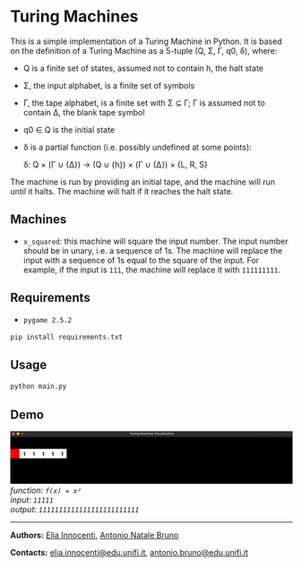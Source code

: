 # Turing Machines

This is a simple implementation of a Turing Machine in Python. It is based on the definition of a Turing Machine as a 5-tuple (Q, Σ, Γ, q0, δ), where:
- Q is a finite set of states, assumed not to contain h, the halt state
- Σ, the input alphabet, is a finite set of symbols
- Γ, the tape alphabet, is a finite set with Σ ⊆ Γ; Γ is assumed not to contain Δ, the blank tape symbol
- q0 ∈ Q is the initial state
- δ is a partial function (i.e. possibly undefined at some points):

    δ: Q × (Γ ∪ {Δ}) → (Q ∪ {h}) × (Γ ∪ {Δ}) × {L, R, S}

The machine is run by providing an initial tape, and the machine will run until it halts. The machine will halt if it reaches the halt state.


## Machines

- `x_squared`: this machine will square the input number. The input number should be in unary, i.e. a sequence of 1s. The machine will replace the input with a sequence of 1s equal to the square of the input. For example, if the input is `111`, the machine will replace it with `111111111`.


## Requirements

- `pygame 2.5.2`

```bash
pip install requirements.txt
```


## Usage

```bash
python main.py
```

## Demo

![](resources/x_squared.gif)
*function: `f(x) = x²`*  
*input: `11111`*  
*output: `1111111111111111111111111`*

---

**Authors:** [Elia Innocenti](https://github.com/eliainnocenti), [Antonio Natale Bruno](https://github.com/antnatb)

**Contacts:** [elia.innocenti@edu.unifi.it](mailto:elia.innocenti@edu.unifi.it), [antonio.bruno@edu.unifi.it](mailto:antonio.bruno@edu.unifi.it)